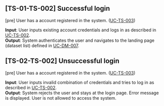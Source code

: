 ## [TS-01-TS-002] Successful login

[pre] User has a account registered in the system. ([UC-TS-003](../../use_cases/06_Authentication/UC-TS-003.md))<br>

**Input**: User inputs existing account credentials and logs in as described in [UC-TS-002](../../use_cases/06_Authentication/UC-TS-002.md).<br>
**Output**: System authenticates the user and navigates to the landing page (dataset list) defined in [UC-DM-007](../../use_cases/01_Data_managment/UC-DM-007.md).

## [TS-02-TS-002] Unsuccessful login

[pre] User has a account registered in the system. ([UC-TS-003](../../use_cases/06_Authentication/UC-TS-003.md))<br>

**Input**: User inputs invalid combination of credentials and tries to log in as described in [UC-TS-002](../../use_cases/06_Authentication/UC-TS-002.md).<br>
**Output**: System rejects the user and stays at the login page. Error message is displayed. User is not allowed to access the system.
